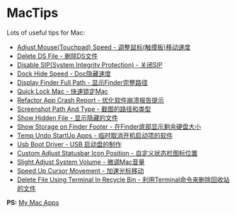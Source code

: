 # MacTips
Lots of useful tips for Mac:

* [Adjust Mouse(Touchpad) Speed - 调整鼠标(触摸板)移动速度](/adjust_mouse_speed.md)
* [Delete DS File - 删除DS文件](/delete_ds_file.md)
* [Disable SIP(System Integrity Protection) - 关闭SIP](/disable_SIP.md)
* [Dock Hide Speed - Doc隐藏速度](/dock_hide_speed.md)
* [Display Finder Full Path - 显示Finder完整路径](/finder_full_path_display.md)
* [Quick Lock Mac - 快速锁定Mac](/quick_lock_mac.md)
* [Refactor App Crash Report - 优化软件崩溃报告提示](/refactor_app_crash_report.md)
* [Screenshot Path And Type - 截图的路径和类型](/screenshot_path_and_type.md)
* [Show Hidden File - 显示隐藏的文件](/show_hidden_file.md)
* [Show Storage on Finder Footer - 在Finder底部显示剩余硬盘大小](/storage_on_finder_footer.md)
* [Temp Undo StartUp Apps - 临时取消开机启动项的软件](/temp_undo_startup_apps.md)
* [Usb Boot Driver - USB 启动盘的制作](/usb_boot_driver.md)
* [Custom Adjust Statusbar Icon Position - 自定义状态栏图标位置](/custom_statusbar_icon_position.md)
* [Slight Adjust System Volume - 微调Mac音量](/slight_adjust_system_volume.md)
* [Speed Up Cursor Movement - 加速光标移动](/speed_up_cursor_movement.md)
* [Delete File Using Terminal In Recycle Bin - 利用Terminal命令来删除回收站的文件](/delete_file_using_terminal_in_recycle_bin.md)


**PS:** [My Mac Apps](/MyMacApps.md)